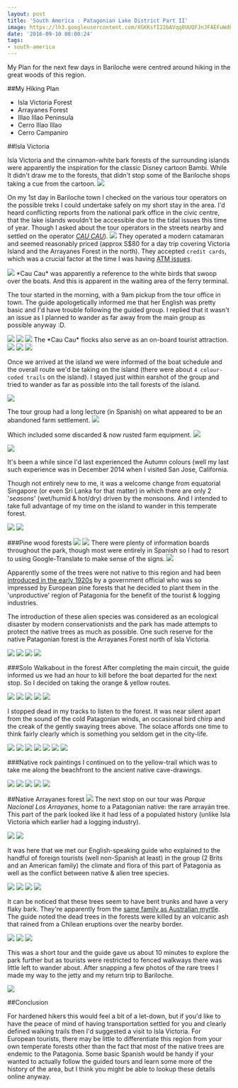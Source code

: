 ```yaml
---
layout: post
title: 'South America : Patagonian Lake District Part II'
image: https://lh3.googleusercontent.com/XGKKsfI22bAVqq8UUQFJnJFAEFuWdB2E_5dPeKupLMUFqKkSMh6-TA0ujIEkOFrneuJ2KPrr2uBASROq4Tn4V3H3nENETA3MSTHGELWNjJv3-9B738L74mQFd31I_yUhZHPc6gW8I8gDsdioGQUBWAgb8sqMMMe_GcfEXc9BPIf7abWXMPdAppUDarAz4VCFmC23wk0VtoBTo1PUoDhX3uO2erZQGJKnotD2h10yNTWuQk1RoB5acCok-1z8-syQ7QXPuKTwLWprLkwogZ0TVTOd9Bwn718w4SinLuvMjUdZGHOcfzNuCHubXgN0ZTsg9ZZhrzbcW2c1SOOhSgcdlFlr5bdhFKemIG8ofqeUDf9aYzLHwOueXZVzXkKMoLzQyZbIw6Q9KtnYm_OVNdy4d-SGM-trT9xKRNYWOvHIGyvfUCTm1vip5jW_nsW5XVArGjIJPFJU45qt07vxfwZLTVaAR2_D5qQUMJ5AYRUFw8KtPnNTA8E81wFTb6ZB5GpYJL-N7ieEWrHNaHrvEXWOgbd2DtcbGDONRSbXXKZJA-_zjVowroPvOQse9VeJEElrnHqfxBO8Gp_aEeUQVqQngr83katoXGiRkhtPxaebpw=w1280-h853-no
date: '2016-09-10 08:00:24'
tags:
- south-america
---
```


My Plan for the next few days in Bariloche were centred around hiking in the great woods of this region.

##My Hiking Plan

 * Isla Victoria Forest
 * Arrayanes Forest
 * Illao Illao Peninsula
 * Cerro Illao Illao
 * Cerro Campaniro

##Isla Victoria

Isla Victoria and the cinnamon-white bark forests of the surrounding islands were apparently the inspiration for the classic Disney cartoon Bambi. While It didn't draw me to the forests, that didn't stop some of the Bariloche shops taking a cue from the cartoon.
<img src="https://lh3.googleusercontent.com/H3JsS1xMk308KCcuX2zkEvUDUfHmyZ22xMb5DPogYKbFY86vKoDqqSRvm-xnATCskv1GgcG354fvYGy7nFRJWElSZWl5xt7d-kW9cg2ssZWKbpXC1js71drrxaMtv7WVqlvYJ46O6dstlQtmdydBVZiwQjw9iLyJAg7X-SCaAMO6fLB3pAmJgjtZOjfqWhF5LVBxRuEL0AMULu-kzYSsUDTB1MIwxtEFAnyrhL1XJ3XH0K9An3e72nP7ELXPxKQQmrEDfvinWbxakjwCGxMtIcndNnRdQu2HJ9LyvcTrL9Ob_YpOdpoP8_YstUb4zoxsIQgsyZ4TPX_6Cz7lRvf5CcPCapXtUMOhh43gj6ObwHPr5GZghbaoRZoQlq_7ynA2QhUODXvkyT5Fu4vXxwFvo2pemVilNcb2bT4_FFrbtwtP5k-2tvuu3glGwkL3pcDVjWvpLMEXWe61BS7EdAc98see9e6EQ7QPrXMqTnB_RU6zws_pZRG0P9UGBiafQ9WU8Xp-kxBPc5bhnIuwlnhdT8u5dUE7qgcq1QscTv-xFwd1Gu1_h0FwBE0lE55oeNtdrYYrmf6y0EPWiHKqEEztBw1TsWph2o-a1a3fBnxCLA=w1280-h720-no"/>

On my 1st day in Bariloche town I checked on the various tour operators on the possible treks I could undertake safely on my short stay in the area. I'd heard conflicting reports from the national park office in the civic centre, that the lake islands wouldn't be accessible due to the tidal issues this time of year. Though I asked about the tour operators in the streets nearby and settled on the operator [*CAU CAU*](https://www.tripadvisor.com.sg/Attraction_Review-g312848-d1954272-Reviews-Cau_Cau-San_Carlos_de_Bariloche_Province_of_Rio_Negro_Patagonia.html)). 
<img src="https://lh3.googleusercontent.com/xL-fUu0un90Mnqz_7D8Xj4fdkiCDZdioA0sQpSIFUV7XCSHB93cFb4asLHglIxTzAzmf84lzGwEbHpcNPfAfGrqnJiS0n4oIKEIVgOjiY4ATBt7jtMd7z9qy-hbxPm0UOerPFTm5NtdIMpAG3UWFyJXugJhzxBdoHXDLnXb7OpxHKV_BbIwwOymDogI1XfETaAVvoZds5X4lyL3brtWPBrdX8sWC_u7yROpymknHHd5CJ96hTs4Macwa6erSlZUFqsQ_KCq2e1WQ_beTN4bxJQSu6mHXfF72xxVM_V3end3zLbI0t4IzSyjRuyyythfWcddn8EVYNos5SPD_X_yBzh-SgcPLBP8P9zbZlI5KWNn3gHwp25zVmrKvtjW5KaN1bG6yK6JAMwCz5xZc8RPNfZVgWLlKyDBKq1iWAdeLWKxfA30KA3kpf1u-h91yMpwtq6bnHFXu_GRi1FE4rmUHqNdjatWQYqYok6a5IOUo8hdcdJf50MpmpOzfpPGq9Qua-GTfyb-0XecmEgcecAXBwip8PC0V4KaLNpl8BeQCKD3FU20OZQMIuCvC1-wjqHmBatkEoHCKI0Q0qQ-t4mzCPjcgezoRYT318GEnyiUKSw=w1280-h853-no"/>
They operated a modern catamaran and seemed reasonably priced (approx S$80 for a day trip covering Victoria Island and the Arrayanes Forest in the north). They accepted `credit cards`, which was a crucial factor at the time I was having [ATM issues](/2016/08/28/south-america-budgeting/#atmwithdrawalerrors).

<img src="https://lh3.googleusercontent.com/WlUMIDJ4JFly4pLwMS4agFOR7cYWQDhGAk5L-q5eTik5rmIC0P5J1MURJlFowWaiNG96riuMyGbyY1qKBnxx7rD_tz2DWTpEsCxlG7vLqHyH_nGRo_tTGHyMDPsJMlSH1sush9K0-zVGY2DT1l5_8YpLAK11vKshYRAD0ibS5WA2vB2cyP2HTca2pd6UouYOU_XBheqyp1tV-OuaSm6HoBcDvUtYJezRGbvfvxyNZaDh5mEVSANPsKQok2epwCOW_EC91Kqfo-9q-k-lwtm-ve_7ZBbhpfffcTfiapvvgFDjgwdRd8MQmIZGHaSHpg_OnjQWkTZQ7FNQbDFrgUgdnhxrarDnABx0Jaus8EnYo7ZA8jTHQGRkoLb7EH_CNtuVjeYVean8MCOZX8hJSZ_KH7cWyjo9vhhR76GFueulKXohd1qAE630EJExD8hjbN7tM9jqQi8AUd_hqgu0ilJn7g7K2vb7qxRfsdQmZpWbkOHVQDivcaY7zKPhBqN905p_ckpkYfOqEvZlrBOvCRMLFWfnJ1R1Y9cqhr5CTD9CiVKeytn73XmVzjlrKZd7n6BE_Y8oujhhUFFLZHwg7xJ4R7Rk9MM79HsESsQjfTbp-w=w1280-h853-no"/>
*Cau Cau* was apparently a reference to the white birds that swoop over the boats. And this is apparent in the waiting area of the ferry terminal.

The tour started in the morning, with a 9am pickup from the tour office in town. The guide apologetically informed me that her English was pretty basic and I'd have trouble following the guided group. I replied that it wasn't an issue as I planned to wander as far away from the main group as possible anyway :D.

<img src="https://lh3.googleusercontent.com/aTUNbSGKgMlXKzs521wIpMcvwoB8DtiJkje4M8u8Bx3nBxeC1dOpue3YKnezDrvE_h-bx2wzS6HDwqJYIT0CQEaVTn2CskSAC2xzcizWK1jU4K-hL5czLgZnRuwJauJIPoHPb3coXa0vANifaz3okjM_e_0nkn6b31lyQ0iZjLnHvoOGjQflzKd5TI7QrMxhxw8ckHhkS233oF9oZJwAzwnGMZcjZB26gZ1RYbF5zZLGpWV_-pAYpvrQEhePtB-mfkKyTUpnZuUk1zMEAabR3GQf4xlqjfn7IW6hv0IMMENqI1WqcznT9YM6hPaVE3IErrSdLm_zoggIVqgOPIzS7hJubzz1Ju0nuJmcbTopoiJyVG6KKMoGWyhf9fFmv53CTP0GiLoSkUs_BUeTU1WV2cQoZiyEls1AkQNK_mV-NU9gUBeRQIFcyjPBgn5CkArDBZaWuA0F0IQR3r9meB87c9Qyw6Y-cLntBaCE4TfmSFo2TS5FzXnckWVqsgQG0EDhqidNaLoinEUYfIrkO0dck4J8-wrNJlTeX-G-Nh41CSVl3r34RoJLWV14EIcmWsbUbJI01gglaznMY34dugDH2TwycZQhITTw0jycKhglJA=w1280-h853-no"/>
<img src="https://lh3.googleusercontent.com/RMCO-j2gIkwfrFaAyiPODBjFQsBPVQPKIQ5R6mWZNKFcRP8N1oT2qUaAcN4T5yox71PsQhE0WHqiBEqH40GEZfBqeOmW1lyouHiUt25jDX-8yj5PxKi1wu0UT0F_9tXKWuSle-CZTdxGpQpkk_7xh839USqYclA5g8Bctog3o50Ybf3jidl1OFz1cupP63qWOtJ8yKK-Z-p82TgPx1i8kWQp1x98EaWSnBJbb68kJ5t0sdKkfF8OP9cVklqJanFNazuVCFVwezlkhSwrkHVkRNO6lS-UzncITbLRnilXam9QtsSStORYQ0COhQ7OUwM7vfrWtX4G14NCHjFWpPWViF50hVGjCQgNz2drGMULFm53NXJlObWFs0ZXwVK8t-Z8Obhdv19gVVWelHhAd0LPilwUv7IP972RvPE3DlynFa3YqoNrAzzErkL3gwKxMhm7dzEfkSCy3JpYhWy20FMN7JVpFzGEDDs37mQQKtqyQHmAOGJ6xCEIhDVm8DVh73yMJUCzM6lmWiI2KTl3igj7lMCVV4TO__oAorIyg0pglP2HseIBxyxBnhKJDLIJDPdbZqA8IItRCd-hzRruetbV6TnkvZcMzXwIhmvskVf9ww=w1280-h853-no"/>
<img src="https://lh3.googleusercontent.com/ZBNfhFXCK7v5mZ_2goO0jRqd4aOKbAYw_xmXRMbC5-ID2-Ri64SADrtrla0iCfRI2ptFs3XtzxJVvxfHUE-ngz6z7Rn3lwPJ_jD-DTkFkcOSV36VXqV_-2s2MK2t266Fw7fyzWEmAmsmZMBS_cl4T1onwRCUg4Mgd8mYqOluHRn7o38eeP8XLJakeYHoXo6uXu7Vhz7DO7ycIULaoqZTFqDBMmDbRMuGm8z1GWxOKzqzE20zMjIu5xJG08icf603dBZIgUk6GNZMg4Z9r3mjuy3rGVGGyE4cKXptUYwVCjbr72f3VBSr1f0DvJrjcTkn1L28EV4p5ff7OyDWruvjcDpPhw6ZtTq5d4Dtruei5usSnG712OHBbSMKMVqrZEG8w_npv2zHZzG2i-WXftOOEtdPvkkfCtyn0JPZA1vSCMaUjsdGk2aoE_GpKiOqNXUULw27ZNyB3UlUeb39JuSBwwavDOAM9jM9B_JkmpA1lf42Ga8KbURH-y7shKY8I0dsDcb9F_HA8Xn2RePR75qRAUsLReFiRS3t_VNHF9OYpAowFR3pi9piKbDQUAXwau_aapPgn_TdpNc30CH6SZa63i49gG80_LKxOagrKB14NQ=w1280-h853-no"/>
The *Cau Cau* flocks also serve as an on-board tourist attraction.

<img src="https://lh3.googleusercontent.com/e_QMdmmLRWvW_lPht5zZ3b5kYlZ9WftwFsoG8WFZbX8fTs3IEs_r-n9-AIUA5SBeNNce7tb9A2-dtOhB9RIT0TC2_RLDT7YBmwnG0XTp3ZbJ-JqIK25p-EKqk6VS4Q75khGh8WBiBt1qMGnvZGEvabn-WMBDLkIoenvHIAPTGjy9L_6ohF_Qh7dTaBjXrdgyASMBNmBQJOBFCc_523KhbZEwd1AQrpC9IOm7oKjUvJNFNEe8-sK9KNTCwDIJQ0_94TgorKfDZ7iVoUkq1B1t09NgGYPyzkGI8mx766r9h8T4tj1fgsLYqqghrW9Qgi-24rFDkCUgEHOI_7oeoneuICXcYv5vOVWvwVBSpu4rGs4jxF5F4Seacip6-mShKra_moKFt4hbG8OmxAqen2ar31Me4Q9KaWPdd02ihDiKC4wg0RfiZZZRCJSkcsSbQtuzRL9q-xrv8AEYscH_YFIhLzam3hlgfg2z0DWHi-yqXlBTBsZm1XlbvkE3czMv2ChngSRpgpTGligQa-St63XciTctfxdxkSmyX-ANPvAczCjRhK85q3ucKZtZtOA6OUGyi9D90xCtzInzzQwznFwzdF3-Wx0k4c1mE8zRd4c8VA=w1280-h853-no"/>
<img src="https://lh3.googleusercontent.com/NnKVx6FVffvjAQB5vt8TL2idogibWMLayOoeqf-908dIMeyDrRdigrYAzsK_ozgDqjAzR4_UbPd48d2R2sLjvY-Y7Bnd4mTk76B8g3LnytRjmRjw6UDP2b8om9HsHu6D-dvRp6XgCHjXJPjC-DtdOR-X8o-nISE0Q2cOCBXwPGmjuGfkh1NJ1QetTPLUrIjwmzeMrPO2R3LJbjBTY7BWabAsvW7PgytbHeWJNRcyJ1EoW_edclYAv-zd3tja4WAz0UdMNUo7ekc2nSUZqLgEZwAcgLIzqxoqaI5n6aRl0aS-Nxp2u0xc0reou7XKpXKRFH_CF1XjBA575y94__YEmMoVm1zPCsIPCZue-I69hsVYtki1u9_aOdFlrPpWHBAYFnqkz6k8zo7h2q-6ZgJUt1HXOFMWRQMrmfGAQlkB1NVkSYP6KjlBjgjZf-f6eD4A0LfA76l28O4frPrYuLNVJcQEmogi3QM9dAsXmO76HUy6lurFMUBHcaAYPPrvx4XD6h5MEqY0eRxik1C6gZabRGX7IHaCtzx5wTnk8grv6tvpHGqrfPJ7o-1erg8TiXDN3uOnPB-_G73LUzWWtES14vC7l-AhE0TiB6owf-yKUQ=w1470-h979-no"/>

<img src="https://lh3.googleusercontent.com/wP3LU70IrJfArp403XgTF9qpuHLUMul8QLH9gEexsGZr0yVYD6Vch2YK8NuWSAsiZB1r4k8IJLCVafeXe7yBDcxrEmdveqdjJfMYtBM-fFGfJM2tKspV415Opai5hgzCQkkzF9otcWYk46hC_ihuIZKW6os3iJpKQDuL0MxpEClMfrUEFYK79ynLaPr_Zm6GEcrSXHtPQVmGI-icxdIbWtFbY7jkwV2eT9YYRJIhcd3ZaoDIWFXiZYIIZ2DGse2Ziooesa40M-Tf6NKFFcNlrA9ty-_pKZCwKvQ52QZ4XRglKfJAVpvzNxko7qtE6P_94i2fwnd7QR8d_J_u5SratZbJ6BSi1TzLGmSGtI9uAiYNbR0bNmoPLrpL1y8Bd9UM5Sto7mJywPGq70rRJAFxNPneTmVOo-z47NRZZNNFvSXRjESjZReS7MTMU5vsUevnwX-Csrs3lgpcMxpjt7UMkffLhkaRXJcmEFWkRVOclpcxmSoe_rFfcXep-L-X-B0FO7KzLnA1SRGHdXZdRr8OB9eV2YWRJ6giifBjyP3Aco-RSe10P2pw-XQHMQR_KQbS5KpoZxC57fFm5FnctpTl7szRO46GZILpCOhFannycg=w1470-h979-no"/>

Once we arrived at the island we were informed of the boat schedule and the overall route we'd be taking on the island (there were about `4 colour-coded trails` on the island). I stayed just within earshot of the group and tried to wander as far as possible into the tall forests of the island.

<img src="https://lh3.googleusercontent.com/q6svcuRvdKZsvJp_HjJ1sDsKNjQt7LUQ8TBtuyG2tDjLCGa4n5KNOqGNjXuA0h4wW9kiuwFnK3pJ0xoHdqVf5PdvFIu3NfxCRt44s4nQruCjNHW5MRBnzawgYeZylYxxauyFM8RqXJ8cQGqiA-_TLLUkCGq0SIGbA5Nl9eWSv6OGlvLJqyKFPIUlXBeeCj2XSddy4jAXZAJHUR1D8hFgqjLly9ZjXzJ8J-Utxnoh1lkHkWovY2p8JmP611O-EHbnninGZfY_auWlh2l-wUEeY8-i5sI02uzRJm8T38RINxzXSntaq2dxwJ2mSY9G_oRtQgPEuUQtYLCM14nFoax5YKjApBynyG9kwg40eq5c8vxfCNjo5Ll17fxTFrfo3kmoiF7Oxol5c_RoEd0qcqhH0CequTU0wuHJFKM0pDrXOCzsP4s6nz5iAdxpTCEKzZnasMbIssrJPBMZoCCh3HPJv62sHMcJ_hv6my0atug4TXqHmmI17vH6ig1y2R6tF3jEeYJMiqTQ6rS1geMnhqogbYNyyF_6qUXKPKz0DDk8OBcGXPOpH0CT2hXSWJZzuLp4Q2H3HiI2ikF7fuVHxtEdgGs0l_5DapUn7s_Lnt03vQ=w1470-h979-no"/>

The tour group had a long lecture (in Spanish) on what appeared to be an abandoned farm settlement.
<img src="https://lh3.googleusercontent.com/nD9sT6lVZcPpp2pViKhBhUVgvZZW6hxokr4WEmToXPc1bYHykx4jVdpGT6UGiUAFikaA9aA8mQE4DliLreYDGAFkVRZzqlVlaQk_FbQ1PPn1tSNuj5Aw31WSflKWVCmd4055KZTUbPRZSVmReT2GmNB8QHos3V6unf4JgNtB_xBKJRscbIblDv9SVOsEM0nKBMafpkPsSjA-4pog2yExJM1CWNYW75O9D4X9d2PcbN6Cc8a9QM2iNzildf8Xe6tsyQt07rP1x2O_l1R_Bn0FrS-nh-eJsH4903JWtCutuVcJlgn_Yj7kbAuDgHItm39JO7Xa1cYJFAr15zDzqmtC77zayc3OYqhk2BOEnqAiJuQRqZxxBsxroLHUozN5ZTWkrXA037fQJMPMkoWzngpcBELv_1dKw3MSr8m9rg4ffMEU_IzdYbuQsqP5UJ0FbtlT79IZu5mUM39gvSRQGF9pT7bDoMjoHooUibC_160Blma3xYtSqGhcSeDLwrN30fFgmrYjuhBBYz_drnf87Q-d_hk8WTfLAqyvVG1ShV73d9s_MUG6pk9h5ydv1_3OjG4lxFRAG-1hsB3rvPZFijFt80T2uvGXGZAIoqyl-TxQXA=w1470-h979-no"/>

Which included some discarded & now rusted farm equipment.
<img src="https://lh3.googleusercontent.com/CKTKGmiAMOqgxLXPH4qxQVlfxjUO1dTOp0rXCZNjpwYm9kgH5UNsWfTYVy2pOiTt76venvsgoCAgSeleKw4Tnlw4tdmyxfrte8sbVZn4wDRvpmxCzXXBZiCaO-F5Kb3NdZOqiG73W_mdB7ROLpc3S_eXYjn9vWaBQRqW9Afs1iOf4RMZyDz87HkZwCzzU66eUS7jm-QcJKy4EGWbaQmeP35p9dWt9pFcPvI4EzGRz5PZSstyqpLUlzVJhuNEgfYyRfrZWV0c6U06WFy89rPcA6qjXhUYEoy94CLr1S9CPw8PEki6TGveJgOaJzxtWb1URzaPwm2_fPBvvCVyBUvKoMatvxQJBBXDz8pbyBTW2KBcZzl2L2VENthQf74Mo2Ol84mubl3e6rasMRaUldRqChmz86AFfLtxDOsv2F8xPtRsEvcMbWaRFCtMkr9R_QMuWpjxmdBQN-1R4WFcNycJsCnYPVILJItmQVgFp4w3Xoq28LcYj1DuQbPaCINOyNqS3d-HKfEHnP6dXAek63QyqcFglxZMuKkxsTQfKznKMHrut8ONrbJcJURAjvbroU0mF2GGaNvTkdcsjnVuGYDTxeu_sh8SBXIOxZOylkcQhA=w1470-h979-no"/>

<img src="https://lh3.googleusercontent.com/dFZvwTBcBkgjL-gXZAZj8mxYRYfMfNogSAwtRKD_CbpKjZQdMQC3v4Csr9qM-BrGlQTPVEaGZDr0cBRsqAGU3YJwLs-5ynETXpVcbACGzN35sW-1GgfNVBzGC3v-IdFqLRokHk57YE0dOL-_EvLrYhe9KnK3uOe6cD1vt4uWgaGHJpY2EQNNyBUbO5aA7ypQuK_fKHCquFji_KnhXl7630LVAtBkk6oYCFBKjFdSd0b9HqLuFrMBP418gPEJxaQd6QMBkpz140BEF1mwImZ4fMbi5Jg7fpVpZqvYW9OgG0k3lRAwASaUplADLNshh5gYwq_KNLmfDF-m_GA_fiKwOwusKedh5bQ1DVgHjEjYSsbJgvxzEZKeGpgNAauynuLvcX6zCgbS26crWKZrJx8CMKSrec_VwexdzAc84l5aQVpbNt52nZF4AMS3fpWzTibEg8DWo-ytrrAULA1XV3q47ajESvEcgx-rzy0Cgjzzr5pfyDOOsA6TGE7VuMpSlL-PpXz7fpQ8wRwBGeIXb8KfEKg8IzILQ16y2gy8nw34nI774VcASMizAPKOTcmOKnUF63F3SF5snGw_HUfdjX0tk23WBh0r1fA-do7IaIEDhA=w1470-h979-no"/>

It's been a while since I'd last experienced the Autumn colours (well my last such experience was in December 2014 when I visited San Jose, California.

Though not entirely new to me, it was a welcome change from equatorial Singapore (or even Sri Lanka for that matter) in which there are only 2 '*seasons*' (wet/humid & hot/dry) driven by the monsoons. And I intended to take full advantage of my time on the island to wander in this temperate forest.

<img src="https://lh3.googleusercontent.com/f8RxBgQ5gm8X1kb-Hdb4j8jX9au-t1sRynITerc0JVPq0okpd9A_uGICkUBLpprKnGM43ZtUaxAFj4h52WAUkrsCuruUJ4FFBzQ2XJt7sMNYo1A9GT5JrvHz3YTljPRGcpAP0rnBrIsTag4kAUt-4tpjYXO5LlRMjuWs3IKUtODuEevp1YLNpPk1lplC4W6dmYawDDopELyqO2U2rtKXs1IT0ctdCLkSTlRadAJxe3zxaFLe8ir80BRi5H8W4UUCfkHiBMudEtxQ0jtGZF_Fslq1YCIQSdfEkWSIUeiGKvzxmGlCer5kJTPNvy18MWXIqHQ6Q6zft6vQe4gy2CcjsOiuOGwSJHfh_gfydRmpozCznY4vRwji0GMnJYSa8xlhs_TkCOUpUVcU7-2heH4-CNT7gnYhYvpR1DjOJXHnQUJkUW5m_YEmpWFYDhajQZa7_Eqdht55uaTOxW6dPCL7Ge7wScO7Cho-1tDFwIDB0hCe1lR3c2fuBm2wGFSrkG2a4ZprnuMD2SIKq-HOrEiV_90TGrmJSFRMGzqnCRXR5xoMzhQNtkSPPO8etf-5RFvqIj_yX7FJv1wBwWS29dsujdYYLdgZluBVLw-DX0kTEA=w1470-h979-no"/>
<img src="https://lh3.googleusercontent.com/8O2yrU1Or2VOqdvik_InWBdG2eO_0UdXeWjjygWrYY3VjeR33UKL9ezfqlBQc2vrUCLn6aYbj_bi7tWPVQVRJnXmwK2MkREx1wc1FgPx0gPX49jYlgUweQMwEDd2jIAWC2OpvOIfvhDI0s3wMkamZ2rz8xJOnOKcFw0h4EfwOqNs_Za1adQIiPljSb0RSZCR3-fDBlnxNSGlzCO3SyJS4sxvQlWmkws5Ja0oQGBBf_pvHl1rBGOiUJhLDbR9QWReB3t5xIqFGUoonqbZwpV5iBWPQJmHDbQ71-GUydogswtEdxoQh9ApfgZX6vBE9TINTftodvOGkbbsK5bbtxNfGfkG5oIzS_ek75GmWADLeFUTmuEiDkN5K786Ei36C8EV7zi1XvwPLXa8K6wQe8XmSxCNEZEvvtCl3oIAHmwgQSxZKvz0DGLhP72vTDP0zFiLdzrBh70oob-Y10jTNeQ-Wm7GktqdrW2e4lNK5BYdsRCyvdHkNj_MdEWUkCiuYAdV6Zhzg4CcfrHByUlVoJ1pdJdEBAVcKe4VDa-nGXLMCiLFgSQc2VH9itQtU6PtPmiFYZjGM4SvMj58CyLyhfA9X0wqmiiI7xfjeD_iE5HymQ=w1470-h979-no"/>

###Pine wood forests
<img src="https://lh3.googleusercontent.com/wJUc17iXx6uf7WFwj-wT99zX25ipdT2Kq0U3xzxI8UOzYMofht03gGrP1SZO8vLFu_IqVkQXUC5xbbksvmMAIgkkjSIzXgcFObXyUCLMjwcRrzr28tLYUYjMXGgIZDuhbfm10QeErCHJPvgz3Y1hJZCoUw8xFz-uOhSdfMZ6jPrlAbDr4ljCgJyjnABuRsIcUd04kwtk87WcTJRzMp53XsHSgwXyJkFTW4OxQCmEjXi_dI9DrTvru791JG5zs88-x47Alfxq9GvbeU850oDkK-IO3UuvMcKEojOrLRc-b7yCFmJgl7Pn5eHRnabwC6xbRy-4lusLdhpfu8eUwLyqt0qUEm4J3htugAO4Cw83hXT0hsq585vp8Ncs17c4t5XE82Z5R5VJi8-xX5z3cUZq_9wZhsNBHwbtVD1VS8hPCXeNYyJKEiz3mldSmUHKSWlS6TBlain8DAwLVCsLTJnFgRIcwEQ7aJDGV-4Oe6MbWDo4NNQw-zqhfSvS8FYQxRFmaLT4ojq6TM4zACVkdIEImsCatzBqmY1EphHrfUcyoHDBQrI6vW1Ttz688Wr5I8K0mo-ILEW9mMGuAUvv9Hl1buz9RtkmUdRTKMF06rRphw=w653-h979-no"/>
<img src="https://lh3.googleusercontent.com/n3ALn-4SY_uvynAMm4J_EMJH_cTMZxxsc-e7pfaHbmhB5fdrRGwu4OCAsJdEhp49f5c6EGw_SH5Eq7p5Ma7wfksSevmCODLiRmAo3wlYWQD7EPV7W0beoUE6DolUFBQeqRm6VidhWuK4LG5wek_WjDvgvZfjKNCV51ZJiX5ODtjcIbseR-mS83IiIn85sLnbo1PDYmMkhlLmdVMjkfHqKudA6VWAHWERMDhoePMoWJEa5ogdFPiMNsunn4nSc-uUhFNfVXksiZ7qdHvW1wRgHeA4J3iRM3B7dFAkwx5Jr2MDlMMA3EUrseI9xNyrXzSfrK7ug4lbG0EUlsJtbkg95uLSkxq4ZAzgOxg9TtEU_ldJ6GTxVsLVPNKSbrtZhCkdzEWITVB0xXNkZ9O-Vb1ih4grllBWN3XtP69jOHfTp2iRt_W8YITfgLvaADG7XrXWoiGH58eYXvvYtQZLIE1so4u5-MD_rE06y9wE8o4R0wzSB6cLLj7hiJUwVMXA4TYWe1Csyg5TYbBqKlBor0sgfr9Ojis88BQYWwiBYThkh1hozZVcjLpY_-WT40zLlfUCtkniGRNiGq0lzlN5Wz7uys-B_OcDK-ZTNq9ZVDv0nw=w1470-h979-no"/>
There were plenty of information boards throughout the park, though most were entirely in Spanish so I had to resort to using Google-Translate to make sense of the signs.
<img src="https://lh3.googleusercontent.com/KUQdDm-GurIt_MOt61MNXSdxrQbBFuu7wffDeSFD-VARYqKntnABgTUUKqTt_-0wDFGMolFTXJrcOAnkCUJ0Eo0hm6hKO8fHJG0FTn2b2s6Iq1xE-NV0NxB7_zE5bZggoiDF0dZulj7FRNiGXCdGHkkBooJdRUOOCLimr_oeo9H1k8oynpZg9SAApc2Ck4SZP3UktXmg5_gftvbB5S7YcdMRCUAYi0sC6nLMk13zuqcOIE5K8tdDj8F32RUncGgg40FSR7_NHFN_4nXrZVY2uobQgWQI2g8OxjbT8UA_vjNEDBeFVeu3t0stL9gJIipXhjc1iB-l0xzym732CjLcfpdklfPwumZ7C_kjDqtVWZ4u4EgJVp4lNkyp-5dgmK9Drl-5LRfo5jAE7qxdYXLbFZEm5Gjv3BQWGI8CmfkW2k-kHsKmPYu26kyI-ODiECdHJvZN3mcZxsZV-vkknDk3SX22Ly8qgFgYgyNTJIBq6Szk9Zm0qxSqGBDE8efVhrwZNA_UA7GSQog16WfmBSFnfsfIaWgbGajg1yEBe4n5uxICUPZdBEb-cBweAB_zjp2hlDpOGeOk-R2jzgG3VE9ridRW9nKoGmI7_5kQlqs6dA=w1470-h979-no"/>

Apparently some of the trees were not native to this region and had been [introduced in the early 1920s](http://academic.sun.ac.za/cib/news/20121010_tree_invasion_workshop.htm) by a government official who was so impressed by European pine forests that he decided to plant them in the 'unproductive' region of Patagonia for the benefit of the tourist & logging industries.

The introduction of these alien species was considered as an ecological disaster by modern conservationists and the park has made attempts to protect the native trees as much as possible. One such reserve for the native Patagonian forest is the Arrayanes Forest north of Isla Victoria.

<img src="https://lh3.googleusercontent.com/lA_MpB7khEtswGrRK1Fy9-3G4unww8DIPpIHTRgjy5RicDq-DyCetqv6yr8sIAOagOIKGktg7EUUpAGoJ1W7wAvlOyACOipR7Wb4xlNn1S-sjblbLrGzyU3Hbzthxo1f_8RyFcb2OD1DWUjPDHxgphEMshkXtmcCagKOBuPHxsjWOQVqK_ZjCjgI0CGL_upuQCAHdoi249spfTZDCyL-2ZX4iRqU6-MwQZQs2RzCL-Ijfn0Llk35Va6m3mpPtwg-KEQPn7YvbXbaXwW5BokSLcMM1jqlWf1UeMbA0z6LjRm66TH5ke8FK4cPTN-UUrkbaGkXw1n3ztbpff-xL5ltfy90T5SSJ2-U8oJRoKoxExmZeQXlSIiX3k3Ck9aJ0HOVsOBsKTsekXLSoQyZLiuUrxurpfl9zfA5dfh2zIysIVCo_NxdbUqiATbL8yIrqwQqR4e78xzjOA2n7N7JoDEJdNAcYIi8OyMsoH5IDpWqqX30vlBglxFySnbHcxm0Iu1DVPbtkCxSI_kDNSXO2eY7LI_kG_F7QU7gNgXwu7YwZxtr5vXmK0PvQrb0tQo1HKKTkY1Kovwg7Md0FqEosYIOdPTqnO2nmSHWbuYzS2s-eg=w1470-h979-no"/>

<img src="https://lh3.googleusercontent.com/Std1MXyJPF2AAClSJwOlajIbELGtl_tnE2-brfN48qW4YmeKWAL_BMNooISfwgkvDKYv_zS0uX6Zvz07hy0kjdUhbQNU5GojBa1E5BrnpK7Q4IZgrmNOVMp52jVNUabOj5ZFxOuRKH_IyhAD9GeiAnQ4rA4AdAyATNRY5eTryRkRSFGWe--GQVRF1hjhubI_Y4W4drDlgs-mJAMN0fx4SqHJCQ-bU7LpqPe76J8gmW4z-U6VXwjMwTfYWT81f_L1BhrxMROIRaWn64LeoUqqiDioH1LhXZPRwNyxl6Ha6w3JFQg90r7d-3yputRGoI8jVuU451SX58JnX1pmaKS3_YzPGMNpGbLoeY7pnAckDrFijCgBnyDy8cGkcvo9vurjugpLFig8071W7DAwE4RuWBdRtgQOgsgZxapDMr1rkgDc0wqYX8EHNbaZtwYh4U4kkAZRGs2ujczVyE5LAMJ3WEEVm7jD0Xow511V3WU_ZrR5ZTKU8eBsH8QxJ06iLxrjDDrJ26aZsxUnKEi6RaC9W9Fjf4CzAzyrJCrgI-KwYvXmIZffBgm5W4pykxvO788Jw1SFmZUj-b-d1ZY_hZR6Cj1Dpo4Fp8DsUxXKLaNueA=w1470-h979-no"/>

<img src="https://lh3.googleusercontent.com/AjtbnVVezrRjy2dGCqfnpwIyDO7J4minY6XHJzcHatTYYN7GOUQ3gGZIg9Wg2DYyINVYQSv-CYMDM9o_5I43z92E3eHYKpkjufz1P9F2ngluMAFLhnx6AD3ksUOgCPu4NCZ4TTPzt_nMi6j4a_kt4gDvH-xfjrBGYQWWBq__4H-1DJe9BfgWplc3s1Znvpl-BpgUX_GkpjXIZC2vs-uPuQbIG7qhWAcve8fO0E50cwJgYaXvdL2O_jpDe43jvUwst0d9zWqp6jDN4CzQ6KVI5k5rzQ6hqQjizmK01agOX1Ra6GYVb72k-8DHWPEhUnyCsdPz0cxXwT5S_bOJzqnYS63-MMpclpBvgdLmQ000DeWg8HoDaJSCIs5atcGSIilBt33Q6wuoWjWMRr_BVdb4HoqIJeULEPGL8sgRBNU_6dhQJA34XIO4uFxMtjsuhA9za5xPOQEV20x85HAz1iW42jLIPk2Ia_1HmHt9ECjF2WGAUXF71_SI2qCMM7MPdgBbvBBy7MUfXyJQUHCL9oxsQi3JJ2SPu1O-k53on60GcSnxlYhm1p4kCfkBAlGoTDI1kOgXOAq9_IPbJq77TE6ol1lErZh9vW6rkaQCC9xi9g=w1470-h979-no"/>
<img src="https://lh3.googleusercontent.com/Ta0T0R4tIbGYyLHSjMdEs0o7zVDITqijoi6I9tn0hxzqZZ32s5z5TN07NxVdSYoHWNRB3gCxoXSsnzjVWwlYYcHN_5MNigWJOqKIrjPWeSc6sW2F9muv1oRT9eVBXIAtrDY0PmEGP6bmRF_DorLPb1LrzOSjME0nU8T5E-Cxs3lDPB89CNbpBeZRwo1LB7kcHzufJt8LaV0gOS8TkEdg7b9kIv0izU5n7wm_zq7sDhjqiNRTb8oRt0vvYO8Ro0Ze6A89OfYllyNJ-2dTwf7KfuFLVRWuR8EJz7CjCUoiZ12Q6-yRsOL3eTVkQyYVdqWlFIo4UhFxJncxETwFWAO1OntPUDNKSxckKvNNoKHXc3GrOhhgtcHNrRpoj-Lw4qpzT2P6kqcysCe5yfODw-Ca0wKjbxI_JNXfLSoTA5kG1lT8__cXHkTftS9HajGFeM715ge81uOk2hSjyezCS7ez42RkOALyey5WgfZYVgO88A5WAAmqPQqWk4btclKgDer1uVgMhn2T_hvFO2wHGgRfXdVZmvz_3q0KGc8BIZrT4YHsX9haQfOxhITVrrXhcYMHfZ-mkZE-OvgwE7KSWglZbBOog6qGDsq4vig0v4s0zA=w1470-h979-no"/>

###Solo Walkabout in the forest
After completing the main circuit, the guide informed us we had an hour to kill before the boat departed for the next stop. So I decided on taking the orange & yellow routes.

<img src="https://lh3.googleusercontent.com/NM2CBFXq2fwpmfB8G1tnUZWq3VHLkHbSHzI8b5TkJS64uM6Bo9EMXnG1VNRCP3azT9hClRZpjRHC0hby3uTwx2n_inu04QlZ8R711GZVacQGX7G1vkvXNwXeG8KBvreTH6ya72SNK8JZlNnbyJD8KgCBEIRxPesalmWp9N5kfQAh0u-djqxgaGZEV7MDE8cEFQ5VY47BdAQhAa-esUwwOpxBdLjVu5J_EpQdyY-pO5GGsjAWJDLiNd7i-0Y-IPf-_6dofFfSkTED8BdtBow0oOlKy6k1RjZtMseBDRY7a5HVjpMDs4bbS2iYqXYnDJQIScbEpcx_RLOCafsp6x4vbzfL0r1VMCQddpYtWig3IXM5RdewGfqH3lWo3wbVdrOIYgvV1Pja6BsfvepSpHjSKr2Yrx8hmofRKO9yZpz32TVl2ToA-N2nrt2d5yisAfi0pl7E5tx4yKxoH2JuFGTZhxZZgysEV8FbYlQwyBe8PL6R99Xuy-bll8xZgmshk4QVsnM7MOdNfnQX6ZQBVmpRRbdoOdEb9BKGW8s64VFHYO96pxe2e5WGhIbxaXeWv_xUqSPxWbJb9ee9LXLo8OBJvKFSOg8v6Djmv14BFQojPQ=w1470-h979-no"/>

<img src="https://lh3.googleusercontent.com/sd9_Z9uwpbKBGPlAUlha7kfO05Mx21ZMeclLonhQNO10PFkweAvJ5gYnYOpvZgSAm9G5rVo5o7OEck1RBWRxRHE_Bwb7TuEglWU5O43-I3e6yM1QCpFXXUfiImBJCoNykc7DG9JqKf-W6DfuAqnKYWst7n7X3kfwJyI2rh_hdHeIsSkstkn_4QmVh6-ArHQYYKO17ehD-UhHBDdj7KVtprIDjgFCksCAHPRPYQpgNrg9WvYZ0nG49jKT-SFlarWNk3Wfa_UYudSIR8YH_96BOn59LuCTCQwnjfmQq8hk_sOlRdXlpv5erNLtAfsYYqopSQ_kJeeTCGDZn4ZliC_VkOWAe5oXeS_-5B_eO0koV8blX6WFWR9M4ZH_zipPL_g6LydBW77AABPLPxD678zF5fgfscF0CX6Qr_ZdtVAwAzZ_CPvuqYFMsZf22CSei4_pB3NPGEplFLsavkla8xvborsf0ghe7IPEqIrtwJ1ZgMxADyEwz_i-7UvI2SfldwLz7-Ri1ULqNuozLx833jDa4vRSZGkwJB8wYkHC5MTG4gKD9wTRuVtViNxPfFZebvEDCSDj_MSe840RECooMoATpof3zH95Wi_CU5qPohkWAA=w653-h979-no"/>

<img src="https://lh3.googleusercontent.com/M86jDcGwEUJWcguH5KKQcPalhRsZOoPJwVOJAgZl9jpXulrOmpBe0ifgajRyPwD0p1Z1HBZhKtDMYQPSgH23gMPgxyG7o6k5SGI5abIH9fcChBp4Q_f2URfzYbqGqs5kDKiYM-IPqE8qPXR8Eqdh2175EuFQmVAhaNivqEQkdGRPk56qRMthoQNHrLJ6O0hPZJNWFpzhqRC4fhm6PhFOiEFMPOh5dUYNFIfWKJY_EEAwqONBO5fS6xyWkrksR4_UVMjG4gGLJdxa0HBN_vfqQitdovU9jNQ1SEnrX02FgMlBGi7_Mw4qPCS3nK3vDMVT6ss9R1gt4ngoIoueY28E31VjfGFaUHzvdTPzdhmYmPC-1M633K0f1_SgYuuocq3zi19xlhVGm-Q04IYcX39VLkipCcpp_8RKWbk3iJLXAnRs7EGBSDMpKSMpibYLZir6Zdz4DncvKlIpFL-axsRbNqhYeEwZxcqNhE1XY6SIph1H1Cxk44P4EpVEnhRMmt1jkHZbaMgwNwP6wlYzCj1FxJfuRCz5Af9p8Jcv2hDh7H0roN-h2_ktlKsH-FpLJ0qANonYO8rPMo6mN-GpOfXr2DQ76jOGontY6SGA4yFWew=w1470-h979-no"/>

<img src="https://lh3.googleusercontent.com/K_RWznhEF2SEgoUj2kpDOpJBvdz_u8YCMeqqD8ld7hUE7PQWUYyQq5r50u3OIRAObyVEODizKrZs2UoKxfkQ7inUYMuW8u_l2MB2I1l77n9oBk01j3vy_9vB0ewh3wGa0enN5FxBd-Bxn_HpIZUkO6tGNLXaSuiVI-rIxo_8fpp0C_xgX3SCxe73QgFvtOhdqlKaLxyObnqFxZmTMkeZRpo63Nib_1DPvPZZL0uZfDg1tAw_YNCPoPoQilgs6AHT21YhB9nhmkLh64C56Z1RyrNjagxHKif7wZFXenN2jLsav1IkhNXy9tYkBvznA7-gywyXmoAmzknKZZJc3hd8pmO9-2QMnF6txa8GnXllbwyG7QZ-o1chOqGowpZF0UGsSRMlNv3PhaabHcha_iwc5R_LIspzfQJjWlW7aJ4Rs4OLRo9fLnTCvWhREAvw8ngZXFGg5HfxkFrphvYxXIEst9lxfOa4Jm6YIUC_yxX7zUJGjHXLnJwVMaUICBCWR2CbLXhv4uuPNfbW5VvaNXm3GgZTNaV1V_oe_RrHZh6Osq6LKSwCeLG2LOUirUbH9dxUFO9foDoYdQaNbeYjAmwH5-SirEeH5amSQFnoVlLXsA=w1470-h979-no"/>

<img src="https://lh3.googleusercontent.com/grUHzJuGb1eP5QFNmnqsEJxrVCZ1G4e4Wbs8TYlDlKlk5Lp1vxznyattajPSM3eM--vqMpLH9U6NXh_yShWuNHcSH8th9ne739TbXV9EqQCNL9-imiMHacN9uzxYNvoDoK65uMKhQHWZq8DI4wMqGm3RYPoLku0izw58HbZ4AfV-__uBKd-MjFr8VHJDuqV2wSMprpVRDiP3IBhWXYaqPUyiXo5tJC2au9nVlM89ucmBYjlQgCGzGAunnTPwD_QyE_xoRpMGcWcpkm-EKMZULifydn2qv7OvT92MTc1rE9zjqZv2o1rvCj-ZK_aLy_Ie9OyupLnShL9BX-o_-ghoCHbzK_YnCN7DJKNJiLK-V55z9FferJ4h6u7fJakhfbbbc3QqJsAb5L0FG0Vh3CQOxo03FX5xEKrXncx1EBJrarRWsSl_Td0sBh9da87L32FlRpNsJ15G_1XMtcQqL4zvIfUS1zHWNrgp2Bgf3if0UVId6eE9S5cWuReLAqwCqyny2UMYCBucwC_ipXPMpGINcUSCoDbKM3WBv-XCpbFMCMdH-Woa-37s17xltyoNgJL1q4iEQdjjHZh9WQq_zPnVjPgowPO6xOOS-7fsZ0M7AA=w1732-h979-no"/>

I stopped dead in my tracks to listen to the forest. It was near silent apart from the sound of the cold Patagonian winds, an occasional bird chirp and the creak of the gently swaying trees above. The solace affords one time to think fairly clearly which is something you seldom get in the city-life.

<img src="https://lh3.googleusercontent.com/SFzu3-lq_cO4lEjfBAUEATwH2A01E_a33SBbuEoMkspFEeuRAdroDJS4GDwo43t76JigjpofJIrUjQUMcuUMzhwUkHhHt7_P6wNGzUsxeqYA0uvYZBQk6QEGUqBUaOYk0c18Bc0Ui1OTKTOM3GWM2Eop3HgNnZZ1eLBkX96FFsv4p_aCvcosmGAHXc_l4zbgjaEbXTvUfabQ52VFJPCXOmC9peQuRdaLxplFH3MUidejk5i_TyjyAZz54_LFS1PV8jftQDWKiHXxem5ylcjGwn9yI7Kqj01KmGqRk9kyUHIWiDtwYQ0caXNbyqJ9VC9AzwGpaSPoWZjNXh0HHwzQpqdlPw1OGxGPGJs1rNsJ59n6UCM_agqPOtOl7D3K2isFIjRGZQhkBopkRE0NVO9SVwgqGjiFa6SF0vDu7_WEeKc0NPmsd9SgxmjJO00ebom3JExOjv0-EDQOo0RGoUfFSnnj9-iK3tLTpkA2zwsm9NRpmf9_8BF0YoglPhiMzt98saGOcWSapkdUpQf18aSyg75mb0vllTfcXfFFUhs7buf5rhc7MveLAhfvo-5TCBXIVO1NchiIfd9HdEwS8Tx26sshBSvQorz6a48qXcA-4Q=w653-h979-no"/>

<img src="https://lh3.googleusercontent.com/enu4EDfsR-IGHXKDH61xgBFO3S3RI6krHudxZMZI-2WGjgYXubYX9wh-RrQXsCjUqAq4fl1jsluJdWC-extz1mTcNGoXTCBlZjddnnrlXdHsdlw2TchhqUpxc01U6p4KpFWDG49NNGw6E2VEm8f-7bkz8YQKolDH1tMdhev_gZuQxL12hDSlnE0e2EsUX3Ps9QfI6lpqQVuzkLzplOJa0KF9Xlbx0R8GMCO4s9T1rAJImUT-QwNV7oDJx1b3kwQrRZPJkKME4adQgoXMhCbkF2BXJGIw7peUILbXLnI8JPvquhPE77_qRWPsL84B6aXymmZ_jEsAxWClvozWMN67LDvDBICuttPZmlVhQwzGh-cuJlmSN3-gNFqTbpVQ1HsgBCcc8bLR-ozCmSZznGdMbbuSNVdMZuPcx1Kc6tMesRebCPTHLrYcuwza7Gy8T1Ks77_cXIFAp9OCPPm66g-lIjhb1QW1OkQ486psPgeDk2tPgXX8pflhW_QOJLEkMCUmhuWKgzat4QMrE9jDBDeiNRtSY5ULxVdI1XP6D3j43Zbr_XDHba-JlSjARp-6GTf4E4UQDEKMpk2qlOSWP2l9bUj8-jrpQQBULBAUNY0p1Q=w653-h979-no"/>
<img src="https://lh3.googleusercontent.com/3slzEG883FSXT7tcCEl3Y8K-5Ug0ftmshAKOr6UgE-D2c-FEZtRj9v59rnigMBhqQajjsnCDpRuwlUtkQmFxOWNUPcHiUEr8r3XL13Weho9CzaqRKpgTsRvfaGfkbSagb6bfHx0s6nJnaQ5ERV82fXSfojG2MRjvm6wZS1Zx2lDwuTUcbvysrVMiXhiP6zpM1k7PyW-DvK9i6ra9VevS1jxrXQPHwj4PAhd6rFhg_rH-exSOJ8mAAK_g5nyWSuXmcW10k66b9TPGNJrTas9tVa1qG7fQx3_IBahKMYt0oCSxPnFVfqtUDEAFSNQNBq8_vpioCjMmEqo6rHVxh2OdbNluVymjhW9_VqilTK50AmM6VcYWFa_3Ap5o5cmxPCZ91-vmMDTMWKxXP64hvLTGMF2NCe_-v2rMrZymFQkAQWDOhr9H748l_6WUKmGcA8KfkbEFULdqYZcuralr_IhRfBRGeof1trGpwgn5WLm_tyhQAG-fAReTa5H48K7Nn_FaCNmqjrn-xPBrcBFvKkrpaJ_kV2MtLl6bqGf3zDTUNk8OSWUrDQ8na6K-gE5PSCQHvzfW3cyZee3EpzkRt-kuD_NUimzqOiKXd7FQZfODhA=w547-h364-no"/>
<img src="https://lh3.googleusercontent.com/hkd4fEa1Xg3l4AmIlTTkwgMxNclBNRccccwimR8djRkJf7zJCIxsCcvTj6TNh_3Vga7N2x6UQnv1GJT0ZT7N2vV62Lc5eoRtH-F61Lw1V3oHnw4gazaSAyvjHtHMwdLlHS4Dqe5n9lufpga8XQsySgJyxRAhEFy_sknbZMnf6h7NhsuQD194STkR9oiLylA75MRob8XpSVguELD4zitq644hHdvgXv86NNlhaMEqY92KUHMmQPAzLjNXhFygHG9SApAd_5ZQIG6Gbqn9tCgkEvLZpM9V256VA_OXCVTZQ0UK7JdZX8W0IQVEu6Uommh0lPSr6PDXs9_J7ermEQ5tiY1FmRVHQ8KHzmIOcDVr0pZHklHVt4ArQwx-nQ0X_-rCTduMnyNF62V1v2TNGmJU0qxvPynIsSy1jEZlDJnsKWqruzTE1_A_tMyMY16i7WsCvYJYmnH6XNIIoPM4L15hA1pEczVESWtPvpnaYRU2AB9y_PPPFq795Tmd75iZ4BFVgdmMYi8XJUb4ClPVYW5WJmrJip1mroeRntJ_cI1IEBCiKhjGNn5jZcNfvDVHcmelkZ874IhLj1GPftACqiFoSWXYSgkCUMVe-ITqIvRNOA=w1470-h979-no"/>

<img src="https://lh3.googleusercontent.com/1XDkYNBrCfa7IC3LGcBrxECz0XmrWsZkHc6UzsVVwK7b9bezmIxAbvZbrFtkWArld7DxB7MR3R1SD6dxsUFVVkKEQxxyDW8YjvysDJOyZNsjGdLxXYPSkPFlR4qtWsE8hNrr3Z3hwmp2b8DRARzFCmh_Ceja43RbtUU8HaVA6dyqTWv7b-7fH6kNbCt2yeHAO86nae-Ga46KRNF6IiEEpV6s2ngMxOI0Y_QvINZml3Tex4Oup37nj6sivDtJx0BPd9MOScllkSffcQ5ppNMoqLRKcWvnfbObTnQqdmdM4Lmhb4cW5qHuNNeGxT1QcZzeSivsWhNu0KNWI7UwA21gMuklEE70EXeIvQQKHMsVMn98fahuSRMIFrXdN8t5wtgDH_5StdGR3LEG3fy6VVVLXUnRvRJXFepQzyXhyOs1ZF6n9vLB4gTyBMpUBOxHMv5sOOHB66jgDnEXwV8Fb8sEp2ZqhJz-VqqoXSIjoOu8nmilYhcFCVTV49aphgrJXdSdDNSdhhDcNd5uyVdhZ5InpJz5v0d1ZJHq4JsEhhoeHfk84-ohebKB9a77oU1gCAl7i2vrcDkoFBswKqekN_SFzws3cj6X5VlLJuBOc4I4Ag=w653-h979-no"/>

<img src="https://lh3.googleusercontent.com/eY877mC1YZw7wi4-CHUBprexgKRpDb07avfctfDx88xy2Ou-RG0j1afHhfFo_Xg0xrRHk2_f8tBYtRycYf9-D7uVRbTKZSQoEWMawRW3QBIWt_qEDhI0HGOXsh8FE57mYdZt6GZbbrHEWFOJYraLnTAuhr5sI33tyz_1wmKgr99gSMLhzQyKz5VmUHtCU2MPk0wXLqWL-o25y0jwtgmh6jHn8bMDRPx_K1WHgzgRgz72ra4H1ndCXNJB58aZMHFN052zgVI9ZCCm5CTbkdJzQEvE9R4TSDViSyiiBcJ2FefwWRgAykZciQNUOfpslTWVtvSY2Sv0xgbvkroZl5LRHN4_75Fl1tkXXwM2foYd487-jnQZFwxqqfeE68pYzsbeYDFPKZSuMcsWHrmmuAsFoJip_uatldqi5fTtfwQ4T0DjzWpFQk2GCkPzDixv2zrD0yPdIgJEQ7tav05E7PJ6ezUFNjbSlSKKvURrjBa7MhYJ01GH7pD8wTCrP1HAQk7R7YUyTeamy3XTN6A1oqfKH1_mMsFWGJ7JCfU3jZW1z3akbY-CuE9EsJYeR0FgZOITiyiPXKtOHrWudiGUwvHfr38TNdXAyJADeuMl99zNKw=w1470-h979-no"/>

<img src="https://lh3.googleusercontent.com/VdyG-G-9G9Ti4gTSafw-l_zSo1yXIgp5I2rzEG471r7d6fPSy5HoK1jj70Q7uPJwO6dvhsC1nT4SQ2Hy-dmQ0nxnZNfnkpM7V-23wWBGoYB_-_QPwSjAt6C5D6ueAMehGrd5VTsjiQVedfbMulG9323tzq01rMIxjlQSB8Ed6bf7a7iftF_bV-adu5vtt9igNuCFHtJIDuF7HKvsZSD9aqb-OOAwNF_y7mqZ0SkrpagiVUq_7vAF62wYzSJ63oyylJQg9hVKaapuHS_cP_87IXrkgyWDXi-jAYy4oSzH4xcwqipPNrlctfusD4ifk0LJHRaewN265bAxMTwmspfKamJVuZf15QFNeTO-PC1ol2rGrKEtGTfT7TErYAPI1KtygSRdwFCm8ZVyFcFLynvNZRqBUvMxvMQONv8Yf3U9gBK8rROGMNmmObGZcQl55pTKjEVDmHiCNeIEfjl8WY_NWTkXjWKYxK8ylma5BXBWTKuFWF5kri0-sW53bbs53ngZKJFBwAyDPGDMeJ8NZjny3iOGvcoFZMhX26KAvOUf3yuwAm3Bea8JjTnfTsRgNSi_dRIIhJ5MjvwLUOfyBU5bpssbcK1i_GMmOzCSptgpxQ=w1470-h979-no"/>

###Native rock paintings
I continued on to the yellow-trail which was to take me along the beachfront to the ancient native cave-drawings.

<img src="https://lh3.googleusercontent.com/ZK2SgBYp6350Yc0JeN8DYpV91LVoGs_2Ml15ZGx2SCrhOynfeA1frj9u0sIMnIDGe_Mm8xcjpEEsFdCNOBZesNIkDEudYLw31YADROWJstzBe_ZY6yJzEegekF4cS63bRbZmZFSk0yw7gJRRO9m37SZawyLcE55aiCZ1e1cNY4rO61-WYBW7l1_jQzZ7WJSBlHYCik6r729ePuFm6FIFx_ZGJ-OCMQRZyJjC9zDBjmMpNhq392O6Va_n5ZuZL0hejCLRoyRhmzKpV8wcvOgYMyojCBqZZRoOCQFzgRsRXcxPJN6-3IiGA50ZnmxlB6yURTQyjr2pDrSTRstRETC-TS3yn-seufI-Tk6Qrg-tb2bcxbuxpvnNydmiTEGEvwRLsiG9URJapRfqXJ9ydTJW-F3L0PD9kpq-KtDmVVZZrAKAiUL0z1V8C-gmmAExeEqdOYBl_Lv7bOk808OyCiLumoXNM86Sx5D4uv0fLBInY1HwEK-DncY-ihXUppWhJmMWb1jHBD7xNdJ1hzmgIv9oADPumHu23-W8K7EZ_vHmgh08gblRg7UzN4Flr3Nat71VUzb5qm85jAXJcT3I35KfL9BrpJtAi9o5jNfZ9rtjpg=w531-h300-no"/>

<img src="https://lh3.googleusercontent.com/rg5J7_T3oDpkmCtEC3ZX5JryOSJYZPERTLNLKELR6m4XsfcdS845IjH8Ki1bCeRIqZ9754TyPD152w-oRpW8dXfCpJy39m3132LlhKv-L14lkyi6bZJfdn-YW6oE_C-Fa9DggaOYQ0kqrpelPdtrkKgL6iB4311DGjKYYbo0F__zVHCnsypvCfMHiw0gkRP_brWfNVjM2x3_nK5fYQEAKsfS4l_C0KgpHASQJvmCW-WPYVBphELYWz8gzZuRkrdNn1TI1Ux9NJmRnlnJ4RYSHP1wZwlUsKlU9SF1lA19NQefp_ywI0lgBX-8mVyskBdvr2xqWTusw_7xPvo4unmCMLU35NaRJ5BjRK2ie-xdjwDbEVoZCHHSdUPLxwDszsEqTicayLcDjBYitUWX7LWZI_JjBdjxkqvKEpqCQpMtPcyA268KwW6RICUsl38TnXW1jPvFUhuUhWEhqc1JNtjTDnKqpZzPYN16DzkRDYbvVlJDqLoOzbCFjBl5SgcV5-P__gMz6t7vYasvSRGOWsN6Ylcaf10zZrmLhj4EPSIwtjLeeVxwmdeMrRUaqHGnhqQGneJiAJ1-U1AMD0WeE4Sfqg8vBq07hf2BovuUKJ5n7Q=w653-h979-no"/>

<img src="https://lh3.googleusercontent.com/ZJSErirFyVsmWVpOGMuUUGVSccrP25xLwNZ25_H4TWehJ8XI6jzeps3PX60dIC3tszqtYrw904bUH-d_asZNBC35m08sxlLcQO9JmWT6_rlQkHxnlrnwKqhPO4f0vzAfe8FzZdRlU8XOTqA0y18SMRWQVRKXerd7qWFkOjcI5MeK9Vf7DWDCVYdxRfoYAeFfQXqXEVcmc98TcCaHuipoY2ZqQ20rKQ0-rlfykCqWPldYuURx5_KqM4dTzZq_Gdn0c0CIHGWc-ZGMzYwZLXBYyuIMfj4Ku8IJq_YBddytvH-Eq2-gXXTyoUqUWBGTQ0zgaK0SFm0DgVK00HtP5hpOScJxD7a9KdQdbdZnlS6gkqhTYGLu09EyhZw_lYlMWbnEJonEF4gavifbtHUZ8x1JaCbmylC4FvZleW0V5hQ6vN0Lima59YMqmnnGVaPODUAHpAbYpi0IGFuG939WQUj_k-x9bAVO401hFAkTPKwW8O4Konc-1IdpXha7F1937DEbDhPt1PPr_M-_WBXpX0x89lV_0-kLuYZe4-go4VgyICbgs8oljMeQgaA4oPaCaLC9all68SbihX0GUVts3c6nW5gKN32jaI7E62R0m5Vl3A=w586-h390-no"/>

<img src="https://lh3.googleusercontent.com/K9aGtzMOc9-22_oyF0AZTHj-Mk6os0NB9jCtWqp3cygvtm_qvUNoMFCi8TL-5zgdUCXLfE-GYo506u01XY2PBbMAJJIZtohOXUQmfcZww3l8B5PXPXaF8ZCur-nljhRLpUoi99lWDHfpeSwv1xiC6tf7Wr-rgAjovYKWi1xj1YsKG2-sRGDsyIuj-oRGFQ06VG8swOs5f4Lbtmb082lxRMCpEaC38wd_4B8OBABmAOQAzggB-kGbWxxvqdUkj_fej8iKsduPZ-soKphaBEIMoxVT7W7lza0cpjYSjKBUlWHwFJSkN4OePNvGNwdM-sz0QCN9xfdEPmKGGSkHcsN7aW5s1ED25BA7kqSfFF1MWyFhQwfkNWnQXKjgcr1wY1zRL85bQtiTHoXdxs2DU8m2_4802_WzoSu_fPmxuYcKQKSEdA1EUZ5_N7yb-Cwyti-o3Zf0OgssV05edwg7410t93kx1pjLk2RWBxGz3K78WOeamrrIyJwWNXFyNJSmF9-yLUstw3mieWQ3S4limdHYtw2Lhbau7B_6T9kuRV1ufTSkOAvsmlp1NH2JTxTHz5dV3wLg85uKmrhr3d916uFE3YokBMPl2b0r41nxUI67UQ=w653-h979-no"/>

<img src="https://lh3.googleusercontent.com/wF1sRcju06S5nVPOuyKgGUY0SI-phepeJ5P1ylgHqLWrt1Onx5COE9gkx4fqZ10GGcMOm8Do1wqkf07ICR5PEo4Eb_DRQg3NfxTlVD02aScgymYrcZ1ausWSyMVHCVfO-MZK7DDj_macM26baHHEo1OthSPSrVj1FqLidyt8LbkXQ6rJRK40-TTcMGJK0FrnihW8v5yE8j9ECRmoU4RlghDqcN-lSRQx_u-_UsIkLY_zpWbMhrS9k5b_iQJztF2W5_ce-aquzIvY7WeA9VRxys7gUWfGrIP1BxrdOBDgV-42dXylnWirJmqd-yy2zl9-CuuUoKy3EhzldHRppCpFJfUiyEvjSswzAqYsJZnoCppJj3nfXJb2SEkHW2yguK-lbwzis2OhRpn7LUmwf-tHsrsSe8FsIuLPHbJoo2SvV-LuJut_unCGIDOmAxIqfY5F5-p8SQYE4jwc4dBioSpNfHk-wpgXYewQmKeicwjR9tOerdx8LFggtTZMPpNnSmxM9hBT4xxT3ni2jW5RUjYnL74RHwvh8f7B0VFlN5hbSAduA7BQRAisaqHLJ4G_3W5SZKo622lBiv5_OPnDkHaxwPuIK0N3qhEhQcuejp1bAg=w1470-h979-no">

##Native Arrayanes forest
<img src="https://lh3.googleusercontent.com/yqak_qVt5R8g77x5ZAMwVnYpm8b056_yzicM6fgyJkdkzqKatEP8ahTub7i0cr1XdildCCdRQgI5AYlkErxYxQdQrIqGv2JmVGx-f-Jzs3alMShio7lHpcQ47_1v1sNLXu-e7wjIl51W44adwaGz7ohVhuUAMihIgjbfuKu8eEEs5Ygs_OU5PQjU0xVsgkhJxZZMytSm3wFVK3Ua-Nnk9yBquQc8OTXDBQO1Ij4P7ddaGyB3Ar1Vnw8BfZP3AlwXklzkrqw5SL40BqqyrsyUxttDVJlrkk7VF3jPYFaZvbLu6LSju3dcd2yYVdTB-6AK2WcVMC-noMiqsvU_2HSBgutdXEelvl5SrPDHmBc35wafcDASpKlKrUfmkqRhJSeDK2rFkQ5hK1v1V0wj3zlgfy5zsX_9GiN2_JKbT3Lx5b5YMC4Ikbyc-tddCFQagPH1MMgKQAWcVTtJrytJ7z5C-0pHaqsoHZiNagVHVRWfBE-rEbNI7JY62bFWLtHHbnPVpE2_QYlEIci0vAwvNaJBiO4ZxdXM4U2d9hHIIiDZz87TFVktjtoJDV1bfuBIA40PYBusbsT7m-yG5k5qHOadWj8OpSxcwK-eGF1w2P6-4w=w1470-h979-no"/>
The next stop on our tour was *Parque Nacional Los Arrayanes*, home to a Patagonian native: the rare arrayán tree. This part of the park looked like it had less of a populated history (unlike Isla Victoria which earlier had a logging industry).

<img src="https://lh3.googleusercontent.com/uMB29v_D7kyiyXliiJAwUscLCC8a1WUQAzQwMix9EBrHYcYUmA7uAoUNGKBl9fYartiuLIaIIfTv8M8WOo_vEKcuvgZ-qjb_99hw4-aZMTZqxK6oYYQ09KoQTAtnTHJiK3TUG1AEuqtNhCYuEDSAI9HKzhOaEEfzBbb8Py7TEwTTr1ltbXXYLElgBq3awybSMh7EL2juBgUoQlZW8Rf68f6rI0I1rsElFTqIOGh_UzYhjcNcM9LgeoPWMuaRcdEAdcr4n2HvmmDiccHW1-n96enDhETszfvUwuWI6ZKuRhqfYI1n5YzgDczJ2qrXqmLBLklUpSLHBJgZbsLryF_Wp774X4I4SU2WpHqICZj7dxQSEaTLAv9dV1_mDFTGJekv-WxeTVV4EYFku1gHaowQ0kz7bZNEdrF5QH8eNZzYfyHexAA8qp9a7tYIX10ot5fBAx8hEFw-4q8AHwGH7_cOddQiYeEfgXG41H5p6v7Km3SCn7y5PaL20CCaY9L5zkBpMcrZBcNXN9XkiK3tTjQkxlTacmUp2dHB5RWF3dHV9bzGlZo6rAW3yJjoPNiM1giQkbLFkf0ZyQhircmAVfPXlIfm7-z0ck3T93mlns3EGA=w1470-h979-no"/>

<img src="https://lh3.googleusercontent.com/oVpt29YknM_04J0BbBo6pCESBxaOmZcrf-lX5YDXt3tEUSXWP2wnfErwCaNgUHAuYyt_VVETd6UF5ZV-XLiGzzVHlPPSH-3CldnfdKEXOPm7ThZ5YJpgshPSOLbbzz8lKjqgfxtAfKVyBKq-7dnX0TmTqh_4T4-jgHmlFzqL_RRdjQKLhzN0zmCMFM3hENucINXHIy3H54sC655K-noA_D5MmNHcjX615vc0QbbIQbT3LmGFxW8pG3YZ76OOhZwUBtIPqOT5Ndi_LOa0qlDBp5QA1rWOvzJnvgRzvqKNDmnNFdVkyBmNuJRy18ESOPhJuVGBItofheu5jsHaJnG-CQ_V_TTjGYjAE5Lp5BGlR20lkbguejYrYberE-pdi-7mr_FBFlxA__b6PmEh5qA1XlKhPLucFsttNOjtAXluRadpTtsNYcOlVE0-FczQUmt9B3_ihoAHMVrfi04Y2uzp8lOOoFW0iirBCW-SegTh1cL-470vUF1GZrCJJPJRWxkDSR2rjCX9CTsCk7XKC3sWFHBeWhDFlPk7xpQUUab0_Xl58yZj0svtjJ4frNvwPeOyL5MYAg6qEVfUAcieMUEsQD62evivdqx78YrMO0VWKA=w1470-h979-no"/>

It was here that we met our English-speaking guide who explained to the handful of foreign tourists (well non-Spanish at least) in the group (2 Brits and an American family) the climate and flora of this part of Patagonia as well as the conflict between native & alien tree species.

<img src="https://lh3.googleusercontent.com/zMNySWIfKUJwEGG9OLCaMwAVwhK0eeFHvbKX5xxVo8LhIcF5VhooOqh-hWnITVD5vpGCJLJUhD2Nde7Y95eEt_D1sLMbQBHllvcQCQCDGn8uIUFnOP_x-vktnEXsjYgitMJyljwy9heoFS3a8xinoRQYoxYJ1tJWSWVjG-0Dr81CxVLa8kOFXhkUZ8tOOE7SNZeUtJ8HOKOKVv_iNFPIRKUSRIRArlZMukfzwKKRtAVX4tszzmV8FyAuSBEjG-nzAtq-0js3G4So_OxSBq2-yRKlwo5XixyvDEPjBQxoa7s7pxGgD77N4fnfjfNgFyS9e7DchcuFRRIAe8_HyH4CoISl_Sekuz7LKJqelCnhYo3zSSu4aDDcadPs68DtQwzxU2J4KWb13USrbL1dpP6rA_5RCFlhgSFLGBiXbkk0k7i2WEVXXEC9rM8uCFiBVcNfOhttXLgY-QM1NXLm_CIIXJy3WpIp8R-ROGSFjl4yfrWKvctzN1LczbUcK3l2yux6aNCl_l19W-6pGkQKBZtZjMBKBi60PE-CHD_wLFqWuMY5DnEAAAaNMpvpH5u9SOYRwmBw5GM6ICWRvFWrp7BJAXq2BGd85EK5C6djQaerGg=w653-h979-no"/>
<img src="https://lh3.googleusercontent.com/WPB83LAL0urkVXlsTYqnAmCkL2-yMCDSL8soa6XaZNgxK92GbTdoAT_goediziROamyJVGJX2aDdlkDMiksn5V74kq82BeFEhw8hBoSsyRDTR0tWu6WP3NI4WN6dYfLXj13T-kCLaoLg4Qm4mKiKKmPWH3Sfk8R3IJIUz_Ahd0sKNgm1mnZVKEPKXXgGHNrK-hXIlbh0nINwk3KHuYpek3IWzTCvacsS5WiSC16vKhJER7sOCZTIkjqXwy0qY28V-a47EZOjdQASFu5COL8EfJOJgZ4QBf25oJtTr-bn0mYDCPgkXrNvWRux0GXTEdVifLIMo0Kl-v4bER6ibwOmDVNdn2IoyCfWHlt4jYWkspMHM_kYa_ZKJ4zenW3EJ45HPCoQEw2NnTr9PCIZkAxi_QyUYxaq8M9gvXXUDPCmv2cSMG7uRl_Du2zv41emNt8u59MYSgiKGuQ5LXelNrehOCrYZdQEIhoUlZOeX0EHm8PHZ7YvofvZdfSo2MSgEBfjV_LOELZSaqAQqeH-cJNU5EZBMqOy_MFhZEXmwhsubDoce4Z9F-smyT9BztiSbly_UAbBpjIHAaJcIt8clcmS-35SYXdI4wFwgrO4tAXmBQ=w1470-h979-no"/>

<img src="https://lh3.googleusercontent.com/yGHAL9PyVYLTGK15N3At7uiPtzIcnMEnEa7Mr-cdwCcrCKCuqnrWikjmQDv9BH7SFBqcVdJ5yvQ9DiFExYMrgNu1bZd9CHQ0unIR-_UddVZrtl-DICRQI4-7e-Eh198isRJBM6gUXLZ_aI71Os7x3IeTBl3ZArvi60qbH9SkdsqgWwVzxJSz72PlD11VTu5311M-psZRTtBY0sG0zhrQX4G3daVLClhAbyydbf1bKJfTfEWe6xeiaqDTYT_x54EUN8vEVU0tXAm0oIgE2a5na65XGAhvQSMs2mMiqyrZGr07-g7FoSjquHK_K3vxTRzShluoKri1UysQpHDEkJ5Jm9vw-xxnEckN8Tqn2wB_F4zrM9AkqBn3fu9PKaQFsBVhnjr8yl4_tJgnSJvXyHk2JL4rCHS1AEsSRDaLJFz_8AS9fA_nJM63s5O3jea7NfzbwBVVeoGy6TuaK_e01p7ZsxduuAwFUc_FvN7iH0ZiZ2BSgQcADsgcEC7Gl_L7I203XVYsdrLnyieBQ1r_2YnuQNyR3Hf1JhpZh9pMHdTpSs-3jDKhIkHVyhuQMs9kgKbobgVnprxJTzh0q-7pRy5lk_zy0iGg54KS1TdufeVDXA=w653-h979-no"/>

<img src="https://lh3.googleusercontent.com/FH96hzM4SoPS60JGiMGIZx1quGHScvS7ePoc_0kaXy1E9ErCoISbh5duGPFbfomYbJO6hLxC1qh0uyMETdgcnWYbW954-wSrdQTQS3IuuqhL8WKScYrt8WX1bhRPH4cS0IOv8ctabWQPan8NPrQZoF9_--xL_7k88B_876XYqlzgu39yIPK-MBHU8FAqf9QnmgkDfoav6vBuuyTNAlF9Hmu8xjRXf60pKMSup8AKQVoDqf4fCdgZbErjLOzbEgPh1j3GjxdoT8vVqXaoNTAtAdS0tCM_zppp2l1q1a0uV8jK4mhYJctQz2D2vJ0oTY9OjBk00SCpK2jIKh7u4mEQrkD718xpQpdyZz4LiRNn5UPqg34m14VoNHx_pXmmEVZORyHHOPPjCPorSIHJ5gvVJiGjXpZvSE5c30cwHu18vs0wIUtXKcCu5p14q_y8VIN3T-KM9XQFm1VuyH6WksPLqnbTskygg4xOd00XMfKJC5LYJ7MX1QiDKpNxi21FnVYaftKQVyBTCYvDzVB7-tgxiFraazfMVdC6q-Kp5kcIomnqbMNNlHMRHlix7seXPpu05LJr3QpXHgo3A75Z8l29a34feUtFWNAftovF50q5pw=w1470-h979-no"/>

It can be noticed that these trees seem to have bent trunks and have a very flaky bark. They're apparently from the [same family as Australian myrtle](https://en.wikipedia.org/wiki/Luma_apiculata). The guide noted the dead trees in the forests were killed by an volcanic ash that rained from a Chilean eruptions over the nearby border.

<img src="https://lh3.googleusercontent.com/obOwuKMFk6BfSOGLXRoJNfc2ZGpeXCjY1R2OpKh1-LCtqlTMluukxTDf1lMdYUnboTRHbASKPW9YLtepM3GZwjirliTmCOwqlY2HvkGSp2vKHJRrlT65DS3ciI0Rr4iNnXu_VVEQAunCOA1ZoLSSu_FvFlPDl-wIH-yV5_FZAcxSW0mOKMPvZu39xMfW62ndica2tLaEs_u_YUoyb7-v2zbHUzuYaEPY1ruXGrF_iSTTZ5lQafhXOtv4vV9APm__wIXbqHGaVTlI-BbNK6XWRbWTgI3FMSwd2Yw1-ll04YDJQsQxLmlS2Xwuah4XYLN82vGxcqHkO3PGf9deTvUoOKFPWmH-KID65mu_oVFkeWOx3TjIMpkqfE-qFv08gaklwTJbluVZEWGj58juSbLblOnK26197tA5LUhT82zQp8CM5wIHVoDTRplT8RUHCU5FPJyP509k4fdAT9dCXEHa3cKJEMBoEnv4499wRm6wdtnbPJDlzwkEvR6ZVGd74RNB-D6EKtSEGCBnITOBcnd5JUQw0CTwBVaCu-12KFJbSbE1KuqsQi4HEr491MrPaQN9Z1hz4m0VeVhiieQbd_5yoriV-tH1i6nq248An8BxHA=w615-h923-no"/>
<img src="https://lh3.googleusercontent.com/egoF50iatq7gvlxpc2onx135R6F5wStUSHZKIwHtTpMfd7Si1WgmqeGEQxmoq38-qN72YwV82YDFISKsuKlJMmLZw_ZvsCaBrvWG12kzQ_2nCJ46WJQ1y8SuDOXOZgx9oUWMIUolj1qIVB5g0cake269fcSDN8yN_pBJMLOVZUmd93VE7XhHcTQ6FopHIpZnPJ_N_oZx0smnf3NvINSR7MVoN6g0AZ63qaU-0HhjIieN8uc4q4JPdiTZsVPIeC6kzr6X6n1lDe76OozNq1rnU3WvinXFS-GkO9LehFPvsVsrn_RQClU4bizcakI1YP5HRMqGXgRlBXVr8QS1iaOpzpUTTUQMTzlPuji4XbaodcDO12LILcGR90dKDOrQChiLZpdm_HQwRVae1i2q9otfSwcGSo3mJ7AGCuPF6vCSAAG-nLDKqrAOIaen22BDf16l8CE3erkPdGaIjoR8HdjkrNRt8NwAVO5VlZPMut6H_ROOS_oltfQH8MbrpUJKVBrsx1sqGmcSvNk2j0er8R_lWZenykHO8moruwqumwA5cediDp2FwqK28Il-ZORx_zcqgcd9pxMEIk1pGvqq19KSwzCN-jc_kUAK_Nq0VSq7Cw=w1280-h853-no"/>
<img src="https://lh3.googleusercontent.com/kXumBjsHiExuoemXpxkgCOJryfJ1OxCXooFxCRv381QfefP_Z-mjQcLbHgzfwjoBybltLpswBdjxGYXnnnfRF0i5YSTe38q2VpifgKZm3lADipCDnP_v4gTczhRGF3ohMuljZZ19vAInxBgzzs0l3Bi8SW2HfnAzPovEHWOS4mn4copAWBFD-psG8qj6C4MkU-uUUjZbGExDGWS_Yz0cR3AmK1_fjdRKZXtaEnSBAcMMSQi89vNWnE3nQVCD1qcM2h4SyEnxixOhc57djaEc5rW7Am0aIfVWNXRStSED0PMZ_jF2O_a7YImZ3HIrWLS5c53E6fOELopZLfEkSkHTjVvoOpST_hhhab-9hUK77yzL6KpU6ie6rstt-8NV7If7RBnECK8XvXCpU93mX4eNkf_NPqRyZgQvhiTCEWwphN6-Fq-nrFvNIjDnpt9cSNlG_Nya3J9TzA92i_4PGp3-CHLvchaz3HQRl0MEvpaZqSQu4-3U20DDftuQ7Zs8CzqK1a6eMcrCsDPWJE71Qwe31fWDZ5VPcLthbaLf4utTx8NEdVk3p3uYUQldjQCfvEvtgl6yxqD3IjlXclY3sOEkd1M-RiFe_dHiPyGfSdv7Vw=w653-h979-no"/>

This was a short tour and the guide gave us about 10 minutes to explore the park further but as tourists were restricted to fenced walkways there was little left to wander about. After snapping a few photos of the rare trees I made my way to the jetty and my return trip to Bariloche.

<img src="https://lh3.googleusercontent.com/hz6Rn-umYPdPbWZpAbixkSZd2A5ubwymkqa3YzbfJoahBJtUDD6eL3LKImmoldVyewL2MmcSoZLcM2d7gl0vrIIK9-lUqisvYB6RUoIMiDF1Ew2vdBqwMhHqQEaG7KAmFY1pWuqhxCcRaB1F7INOzPdMQ5HVprOk9Nl9_jvNavD9rm8-ATiGX-RB8R0x8QY82tfp83n4ruEBJTpV8PXnKOyvkaGM8q735tM82UV3GR7yGgs-Jwm7hC5117tqYa7UpMuf3u0AdhBMzBkqt1yHIlQrwOQWzima0JEh5YSWsa5xv7K81ESS99DXWhqEJ0wzCmRjVUq4KHrCrt_V9y4ckah7nv9j6VnOvKLZZilgNkhj-BhLkpKHBvj3POTXcm_Nq-w2WBumnp3pCz2mmk5MEldaalcpSM9Rjd2FdtFCMJVtrhGNfCnnzumC6hKm1knVOCv5abhnuuQkZYRGPFbcnR8QWTu8t5A-b70hlUo2yBRZwmNkseBt4kPAHov7iuA7JxNvvfzwSYpxJcfeK2XCdArA5DIPYIJJPteFOTNu3r4evkqUVt0leOuDvoYpkw99o8wY1ZYhCcDUN8eoCZ2W-8J1qc0QZNl_CY868srCOg=w653-h979-no"/>

##Conclusion

For hardened hikers this would feel a bit of a let-down, but if you'd like to have the peace of mind of having transportation settled for you and clearly defined walking trails then I'd suggested a visit to Isla Victoria. For European tourists, there may be little to differentiate this region from your own temperate forests other than the fact that most of the native trees are endemic to the Patagonia. Some basic Spanish would be handy if your wanted to actually follow the guided tours and learn some more of the history of the area, but I think you might be able to lookup these details online anyway.
